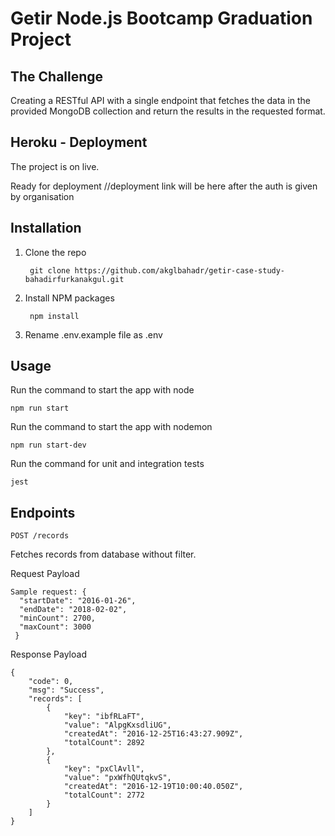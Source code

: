 # Getir Node.js Bootcamp Graduation Project
## The Challenge
Creating a RESTful API with a single endpoint that fetches the data in the provided MongoDB collection and return the results in the requested format.

## Heroku - Deployment
The project is on live.
 
Ready for deployment
//deployment link will be here after the auth is given by organisation

## Installation
1. Clone the repo 
   ```
    git clone https://github.com/akglbahadr/getir-case-study-bahadirfurkanakgul.git
   ```
2. Install NPM packages
   ```
    npm install
   ```
3. Rename .env.example file as .env
   
## Usage
Run the command to start the app with node
   ```
   npm run start
   ```
Run the command to start the app with nodemon
   ```
   npm run start-dev
   ```
Run the command for unit and integration tests
   ```
   jest
   ```

## Endpoints
`POST /records`

Fetches records from database without filter.

Request Payload
```
Sample request: {
  "startDate": "2016-01-26",
  "endDate": "2018-02-02",
  "minCount": 2700, 
  "maxCount": 3000
 } 
 ``` 
 
Response Payload 
```
{
    "code": 0,
    "msg": "Success",
    "records": [
        {
            "key": "ibfRLaFT",
            "value": "AlpgKxsdliUG",
            "createdAt": "2016-12-25T16:43:27.909Z",
            "totalCount": 2892
        },
        {
            "key": "pxClAvll",
            "value": "pxWfhQUtqkvS",
            "createdAt": "2016-12-19T10:00:40.050Z",
            "totalCount": 2772
        }
    ]
}
```